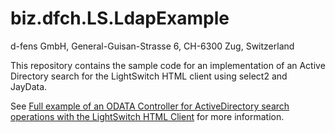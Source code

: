 biz.dfch.LS.LdapExample
=======================

d-fens GmbH, General-Guisan-Strasse 6, CH-6300 Zug, Switzerland

This repository contains the sample code for an implementation of an Active Directory search for the LightSwitch HTML client using select2 and JayData.

See <a href="http://d-fens.ch/2014/12/12/full-example-of-an-odata-controller-for-activedirectory-search-operations-with-the-lightswitch-html-client/" target="_blank">Full example of an ODATA Controller for ActiveDirectory search operations with the LightSwitch HTML Client</a> for more information.

